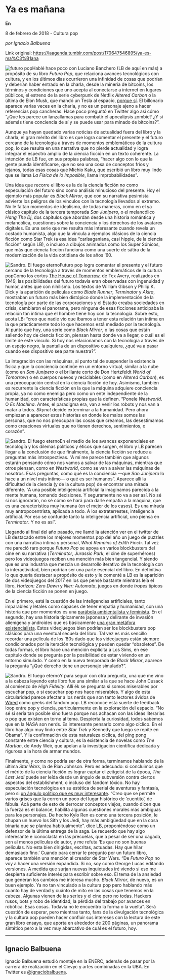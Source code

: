 # Ya es mañana

**En**

8 de febrero de 2018 - Cultura pop

_por Ignacio Balbuena_

Link original: https://laagenda.tumblr.com/post/170647546895/ya-es-ma%C3%B1ana

![futuro pop](https://64.media.tumblr.com/ec4930d8701e867ede97e2edf999dcfe/tumblr_inline_pjzrov6HGR1t6q87u_500.jpg)Hablé hace poco con Luciano Banchero (LB de aquí en más) a propósito de su libro *Futuro Pop*, que relaciona avances tecnológicos con cultura, y en los últimos días ocurrieron una infinidad de cosas que podrían y deberían haber entrado en la charla, desde la minería de bitcoins, los términos y condiciones que uno acepta al conectarse a internet en lugares públicos, el estreno de la serie cyberpunk de Netflix *Altered Carbon* o la última de Elon Musk, que mandó un Tesla al espacio, [porque sí](https://www.theatlantic.com/science/archive/2018/02/the-symbolism-of-elon-musk-sending-a-car-into-space/552479/). El billonario aparece varias veces en la charla, y no es un personaje ajeno a hacer referencias pop cancheras. Hace poco preguntó en Twitter algo así cómo “¿Que les parece un lanzallamas para combatir el apocalipsis zombie? ¿Y si además tiene conciencia de sí y se puede usar para minado de bitcoins?”. 

Aunque ya hayan quedado varias noticias de actualidad fuera del libro y la charla, el gran mérito del libro es que logra comentar el presente y el futuro cercano de la tecnología a través de momentos emblemáticos de la cultura pop, lo que resulta en una narrativa que no pierde actualidad y logra integrar el espectro amplio de la ciencia ficción en un texto coherente. La intención de LB fue, en sus propias palabras, “hacer algo con lo que la gente pueda identificarse, que no sea una cosa de conceptos fríos y lejanos, todas esas cosas que Michio Kaku, que escribió un libro muy lindo que se llama *La Física de lo Imposible*, llama improbabilidades”.

Una idea que recorre el libro es la de la ciencia ficción no como especulación del futuro sino como análisis minucioso del presente. Hoy el ejemplo más popular es *Black Mirror*, que con su narrativa pesimista advierte los peligros de los vínculos con la tecnología llevados al extremo. No le faltan momentos de idealismo, de todas maneras, como en el ya clásico capítulo de la tercera temporada *San Junipero*, o el melancólico *Hang The Dj*, dos capítulos que abordan desde una historia romántica y melancólica, cuestiones sobre la conciencia y los derechos de los avatares digitales. Es una serie que me resulta más interesante cuando revela un costado humanista, algo que la vincula a ejemplos clásicos de la ciencia ficción como Star Trek (a esa idea “carlsaganiana, casi hippie, de la ciencia ficción” según LB), o incluso a dibujos animados como los Super Sónicos, que más que ciencia ficción funciona como una suerte de sátira de la modernización de la vida cotidiana de los años ‘60. 

![Sandro. El fuego eterno](https://64.media.tumblr.com/93dad7860d2dacd4cfb04c7d914905db/tumblr_inline_pjzrownb2w1t6q87u_500.jpg)Futuro pop logra comentar el presente y el futuro cercano de la tecnología a través de momentos emblemáticos de la cultura popComo los cortos [The House of Tomorrow](http://www.dailymotion.com/video/x4hp0lj), de Tex Avery, realizados en 1949, las posibilidades del futuro todavía eran observadas con ingenuidad y humor, antes que con nihilismo. Los textos de William Gibson y Philip K. Dick y la aparición de películas como *Blade Runner*, *Terminator* y *Akira*, mostraban un futuro más bien distópico donde la implementación de la tecnología por parte de las corporaciones y el Estado creaba sociedades en crisis, cambiaron el panorama, pero ninguna de esas ficciones anticipaba la relación tan íntima que el hombre tiene hoy con la tecnología. Sobre esto, acota LB: “creo que nadie vio que íbamos a tener esta relación tan íntima en la que prácticamente todo lo que hacemos está mediado por la tecnología. Al punto que hoy, una serie como *Black Mirror*, o las cosas que están saliendo hoy de ciencia ficción, piensan hasta donde va a llegar, o cuál es el límite de este vínculo. Si hoy nos relacionamos con la tecnología a través de un espejo negro, la pantalla de un dispositivo cualquiera, ¿qué va a pasar cuando ese dispositivo sea parte nuestra?”. 

La integración con las máquinas, al punto tal de suspender la existencia física y que la conciencia continúe en un entorno virtual, similar a la nube (como en *San Junipero* o el brillante corto de Don Hertzfeldt *World of Tomorrow*) o en cuerpos nuevos y reciclables (como en *Altered Carbon*), es una preocupación central en la ciencia ficción de hoy. Asimismo, también es recurrente la ciencia ficción en la que la máquina adquiere conciencia propia, ya no como enemiga pero como un ente independiente de la humanidad, con características propias que la definen. “Ponele *Westworld*. O *Ex Machina*. Antes, el paradigma era, van a venir los robots y nos van a matar a todos. *Skynet* decide exterminar a la humanidad. Pero ahora empiezan a aparecer estas historias en donde los malos somos las personas, que no nos preocupan las cosas que creamos, las desestimamos como creaciones virtuales que no tienen derechos, sentimientos, o corazón”. 

![Sandro. El fuego eterno](https://64.media.tumblr.com/308cee15b12b718dd52a851a2d13280c/tumblr_inline_pjzrow0Gls1t6q87u_250.jpg)En el medio de los avances exponenciales en tecnología y los dilemas políticos y éticos que surgen, el libro y LB parecen llegar a la conclusión de que finalmente, la ciencia ficción se reduce a preguntas más introspectivas. “A mí me parece también que algunos estarán pensando cómo nos vamos a salvar de las máquinas, mientras que otros piensan, como en *Westworld*, como se van a salvar las máquinas de nosotros. Esas preguntas, como qué es la conciencia —que *San Junipero* lo hace a un nivel más íntimo— o qué es ser humanos”. Aparece allí la dificultad de la ciencia (y de la cultura pop) de encontrar una mirada diferente. “A una posible inteligencia artificial la imaginamos parecida a la mente humana, tomando decisiones. Y seguramente no va a ser así. No sé si nos ignorarán, no sé cómo se hará para darle empatía a la máquina, que es una característica muy humana (en el mejor de los casos). Es una mirada muy antropocentrista, aplicada a todo. A los extraterrestes, inteligencia artificial. Por eso se confunde tanto la inteligencia artificial, uno piensa en *Terminator*. Y no es así”.

Llegando al final del año pasado, me llamó la atención ver en el twitter de LB destacado entre los mejores momentos pop del año un juego de puzzles con una narrativa íntima y personal, *What Remains of Edith Finch*. Tal vez me pareció raro porque *Futuro Pop* se apoya en varios blockbusters del cine en su narrativa (*Terminator*, *Jurassic Park*, el cine de superhéroes) pero los videojuegos reciben una mención más bien tangencial. Y siendo que es una industria que mezcla un desarrollo iterativo de la tecnología con la interactividad, bien podrían ser una parte esencial del libro. En definitiva lo que quería destacar a propósito de esto y le comenté a LB es la aparición de dos videojuegos del 2017 en los que pensé bastante mientras leía el libro, *Horizon: Zero Dawn* y *Nier: Automata*, juegos en donde *tropes* típicos de la ciencia ficción se ponen en juego. 

En el primero, está la cuestión de las inteligencias artificiales, tanto imparables y letales como capaces de tener empatía y humanidad, con una historia que por momentos es una [parábola ambientalista y feminista](https://t.umblr.com/redirect?z=http%3A%2F%2Fwww.independent.co.uk%2Flife-style%2Fgadgets-and-tech%2Fgaming%2Fhorizon-zero-dawn-game-interview-review-guerilla-games-2017-latest-preview-a7605551.html&t=NGM0ODQ3MTk0NDNjNTRkOWJmMTI4NTExNmY4OThmYzc1OTcyZmEwNyxVWFJBSkxaQg%3D%3D&b=t%3AXDz46txpppLgDp7rJlWQpw&p=https%3A%2F%2Flaagenda.tumblr.com%2Fpost%2F170647546895%2Fya-es-ma%25C3%25B1ana&m=1&ts=1705438186). En el segundo, hay una historia típicamente japonesa y delirante de invasión alienígena y androides que es básicamente [una gran metáfora existencialista](https://www.avclub.com/with-one-final-death-nier-automatas-ending-redefines-1798551781). Estos videojuegos bien podrían ser los blockbusters pop clásicos para una eventual secuela del libro. Tal vez es más sencillo recordar una película de los ‘80s dado que los videojuegos están siempre condicionados por la iteración tecnológica y pueden quedar “obsoletos”. De todas formas, el libro hace una mención explícita a Los Sims, en ese capítulo donde se pregunta por la posibilidad de estar viviendo en un entorno simulado. Y como en la nueva temporada de *Black Mirror*, aparece la pregunta “¿Qué derecho tiene un personaje simulado?”.

![Sandro. El fuego eterno](https://64.media.tumblr.com/34f3a0a20ed97f708b2ab4b0d333c952/tumblr_inline_pjzroxM6fA1t6q87u_250.jpg)Y para seguir con otra pregunta, una que me vino a la cabeza leyendo este libro fue una similar a la que se hace John Cusack al comienzo de *High Fidelity*. Allí ék se pregunta si somos miserables por escuchar pop, o si escuchar pop nos hace miserables. Y algo de esta circularidad parece afectar a los nerds que son tanto lectores ávidos de [Wired](https://www.wired.com/2014/08/stop-writing-dystopian-sci-fiits-making-us-all-fear-technology/) como geeks del fandom pop. LB reconoce esta suerte de feedback loop entre pop y ciencia, particularmente en la exploración del espacio. “No sé si sería tan posible sino fuera porque nos achacan con las ideas literarias o pop que existen en torno al tema. Despierta la curiosidad, todos sabemos que en la NASA son nerds. Es interesante pensarlo como algo cíclico. En el libro hay algo muy lindo entre *Star Trek* y Kennedy que luego se repite en Obama”. Y la confirmación de esta naturaleza cíclica, del ping pong constante entre ciencia y cultura, es la existencia de novelas como *The Martian*, de Andy Weir, que apelan a la investigación científica dedicada y rigurosa a la hora de armar mundos.

Finalmente, y como no podría ser de otra forma, terminamos hablando de la última *Star Wars*, la de Rian Johnson. Pero es adecuado: si concluimos que el mérito de la ciencia ficción es lograr captar el zeitgeist de la época, *The Last Jedi* puede ser leída desde un ángulo de subversión contra ciertos aspectos del establishment, o incluso del fandom tóxico. No hay especulación tecnológica en su estética de serial de aventuras y fantasía, pero si [un ángulo político que es muy interesante](https://bittergertrude.com/2017/12/20/this-is-not-going-to-go-the-way-you-think-the-last-jedi-is-subversive-af-and-i-am-here-for-it/). “Creo que se permite varios grises que la corren un poco del lugar histórico de ‘cuentito’, de fábula. Acá parte de esto de derrocar conceptos viejos, cuando dicen que la fuerza es el balance, habilita algunas cuestiones morales más ambiguas para los personajes. De hecho Kylo Ren es como una tercera posición, le chupan un huevo los Sith y los Jedi, hay más ambigüedad que en la cosa binaria que se plantea habitualmente”. dice LB, proponiéndose como un defensor de la última entrega de la saga. Le recuerdo que hay algo interesante e iconoclasta en las precuelas, que a pesar de ser una cagada, son al menos películas de autor, y me refuta ‘Es que no son buenas películas. No esta bien dirigidas, escritas, actuadas. Hay que hilar demasiado fino.’ Cuando para cerrar le pregunto por un futuro libro, aparece también una mención al creador de Star Wars. “De *Futuro Pop* no voy a hacer una versión expandida. Si no, soy como George Lucas editando versiones. A medida que surjan nuevas inquietudes iré viendo si eso me despierta suficiente interés para escribir sobre eso. El tema de la ansiedad que generan los cambios me interesa mucho. *Black Mirror*, de nuevo, es un buen ejemplo. Ya no tan vinculado a la cultura pop pero hablando más cuanto hay de verdad y cuánto de mito en las cosas que tenemos en la cabeza. Algunas vienen de las series y el cine pero no todas. Hackers rusos, bots y robo de identidad, la pérdida del trabajo por avances en robótica. Esas cosas. Todavía no le encuentro la forma o la vuelta”. Será cuestión de esperar, pero mientras tanto, fans de la divulgación tecnológica y la cultura pop pueden hacer confluir sus intereses con la lectura de este gran libro ensayo, que aporta en alrededor de 200 páginas, un panorama sintético pero a la vez muy abarcativo de cuál es el futuro, hoy.




---

 Ignacio Balbuena
-----------------

 Ignacio Balbuena estudió montaje en la ENERC, además de pasar por la carrera de realización en el Cievyc y artes combinadas en la UBA. En Twitter es [@ignaciobalbuena](https://twitter.com/ignaciobalbuena). 

